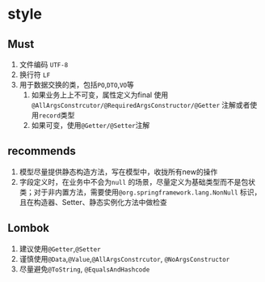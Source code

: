 # style

## Must

1. 文件编码 `UTF-8`
2. 换行符 `LF`
3. 用于数据交换的类，包括`PO`,`DTO`,`VO`等
    1. 如果业务上上不可变，属性定义为final 使用`@AllArgsConstrcutor/@RequiredArgsConstructor/@Getter`
       注解或者使用`record`类型
    2. 如果可变，使用`@Getter/@Setter`注解

## recommends

1. 模型尽量提供静态构造方法，写在模型中，收拢所有new的操作
2. 字段定义时，在业务中不会为`null`
   的场景，尽量定义为基础类型而不是包状类；对于非内置方法，需要使用`@org.springframework.lang.NonNull`
   标识，且在构造器、Setter、静态实例化方法中做检查

## Lombok

1. 建议使用`@Getter`,`@Setter`
2. 谨慎使用`@Data`,`@Value`,`@AllArgsConstrcutor`, `@NoArgsConstructor`
3. 尽量避免`@ToString`, `@EqualsAndHashcode`